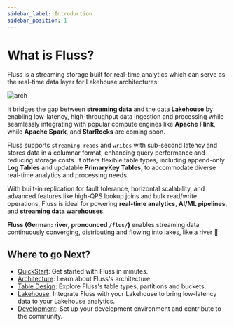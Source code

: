 ```yaml
---
sidebar_label: Introduction
sidebar_position: 1
---
```


# What is Fluss?

Fluss is a streaming storage built for real-time analytics which can serve as the real-time data layer for Lakehouse architectures.

![arch](/img/fluss.png)

It bridges the gap between **streaming data** and the data **Lakehouse** by enabling low-latency, high-throughput data ingestion and processing while seamlessly integrating with popular compute engines like **Apache Flink**, while **Apache Spark**, and **StarRocks** are coming soon.

Fluss supports `streaming reads` and `writes` with sub-second latency and stores data in a columnar format, enhancing query performance and reducing storage costs. 
It offers flexible table types, including append-only **Log Tables** and updatable **PrimaryKey Tables**, to accommodate diverse real-time analytics and processing needs.

With built-in replication for fault tolerance, horizontal scalability, and advanced features like high-QPS lookup joins and bulk read/write operations, Fluss is ideal for powering **real-time analytics**, **AI/ML pipelines**, and **streaming data warehouses**. 

**Fluss (German: river, pronounced `/flus/`)** enables streaming data continuously converging, distributing and flowing into lakes, like a river 🌊

## Where to go Next?

- [QuickStart](/docs/quickstart/flink/): Get started with Fluss in minutes.
- [Architecture](/docs/concepts/architecture/): Learn about Fluss's architecture.
- [Table Design](/docs/table-design/overview): Explore Fluss's table types, partitions and buckets.
- [Lakehouse](/docs/streaming-lakehouse/overview/): Integrate Fluss with your Lakehouse to bring low-latency data to your Lakehouse analytics.
- [Development](/docs/dev/ide-setup/): Set up your development environment and contribute to the community.
